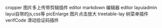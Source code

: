 cropper        图片多上传带剪辑插件
editor         markdown 编辑器 editor
layuiadmin     layui自带的js,css等
picEnlarge     图片点击放大
treetable-lay  树菜单插件
verifCode      滑动验证码插件



